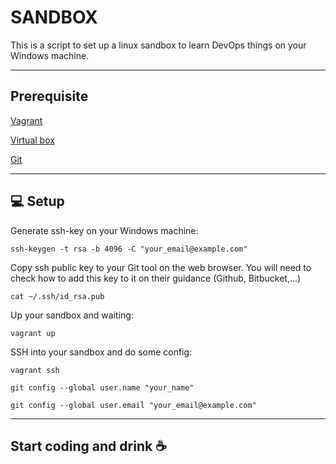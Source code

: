 # SANDBOX

This is a script to set up a linux sandbox to learn DevOps things on your Windows machine.

---

## Prerequisite

[Vagrant](https://www.vagrantup.com/)

[Virtual box](https://www.virtualbox.org/wiki/Downloads)

[Git](https://git-scm.com/)

---

## 💻 Setup

Generate ssh-key on your Windows machine:

`ssh-keygen -t rsa -b 4096 -C "your_email@example.com"`

Copy ssh public key to your Git tool on the web browser. You will need to check how to add this key to it on their guidance (Github, Bitbucket,...)

`cat ~/.ssh/id_rsa.pub`

Up your sandbox and waiting:

`vagrant up`

SSH into your sandbox and do some config:

`vagrant ssh`

`git config --global user.name "your_name"`

`git config --global user.email "your_email@example.com"`

---

## Start coding and drink ☕
